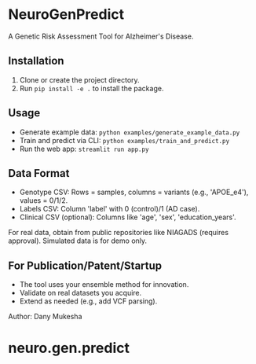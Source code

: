 # NeuroGenPredict

A Genetic Risk Assessment Tool for Alzheimer's Disease.

## Installation
1. Clone or create the project directory.
2. Run `pip install -e .` to install the package.

## Usage
- Generate example data: `python examples/generate_example_data.py`
- Train and predict via CLI: `python examples/train_and_predict.py`
- Run the web app: `streamlit run app.py`

## Data Format
- Genotype CSV: Rows = samples, columns = variants (e.g., 'APOE_e4'), values = 0/1/2.
- Labels CSV: Column 'label' with 0 (control)/1 (AD case).
- Clinical CSV (optional): Columns like 'age', 'sex', 'education_years'.

For real data, obtain from public repositories like NIAGADS (requires approval). Simulated data is for demo only.

## For Publication/Patent/Startup
- The tool uses your ensemble method for innovation.
- Validate on real datasets you acquire.
- Extend as needed (e.g., add VCF parsing).

Author: Dany Mukesha
# neuro.gen.predict
